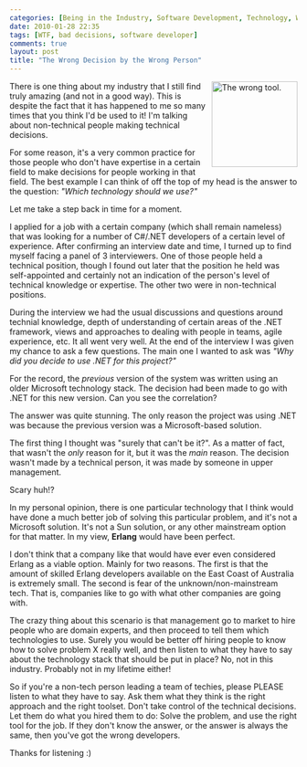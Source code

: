 ```yaml
---
categories: [Being in the Industry, Software Development, Technology, WTF]
date: 2010-01-28 22:35
tags: [WTF, bad decisions, software developer]
comments: true
layout: post
title: "The Wrong Decision by the Wrong Person"
---
```

<a href="/uploads/2010/01/pizza.jpg" title="The wrong tool." rel="lightbox"><img src="/uploads/2010/01/pizza.jpg" alt="The wrong tool." title="The wrong tool." style="float:right; margin-left:5px; margin-bottom:5px;"  width="150"/></a>There is one thing about my industry that I still find truly amazing (and not in a good way). This is despite the fact that it has happened to me so many times that you think I'd be used to it! I'm talking about non-technical people making technical decisions.

For some reason, it's a very common practice for those people who don't have expertise in a certain field to make decisions for people working in that field. The best example I can think of off the top of my head is the answer to the question: <em>"Which technology should we use?"</em>

Let me take a step back in time for a moment.

<!--more-->

I applied for a job with a certain company (which shall remain nameless) that was looking for a number of C#/.NET developers of a certain level of experience. After confirming an interview date and time, I turned up to find myself facing a panel of 3 interviewers. One of those people held a technical position, though I found out later that the position he held was self-appointed and certainly not an indication of the person's level of technical knowledge or expertise. The other two were in non-technical positions.

During the interview we had the usual discussions and questions around technial knowledge, depth of understanding of certain areas of the .NET framework, views and approaches to dealing with people in teams, agile experience, etc. It all went very well. At the end of the interview I was given my chance to ask a few questions. The main one I wanted to ask was <em>"Why did you decide to use .NET for this project?"</em>

For the record, the <em>previous</em> version of the system was written using an older Microsoft technology stack. The decision had been made to go with .NET for this new version. Can you see the correlation?

The answer was quite stunning. The only reason the project was using .NET was because the previous version was a Microsoft-based solution.

The first thing I thought was "surely that can't be it?". As a matter of fact, that wasn't the <em>only</em> reason for it, but it was the <em>main</em> reason. The decision wasn't made by a technical person, it was made by someone in upper management.

Scary huh!?

In my personal opinion, there is one particular technology that I think would have done a much better job of solving this particular problem, and it's not a Microsoft solution. It's not a Sun solution, or any other mainstream option for that matter. In my view, <strong>Erlang</strong> would have been perfect.

I don't think that a company like that would have ever even considered Erlang as a viable option. Mainly for two reasons. The first is that the amount of skilled Erlang developers available on the East Coast of Australia is extremely small. The second is fear of the unknown/non-mainstream tech. That is, companies like to go with what other companies are going with.

The crazy thing about this scenario is that management go to market to hire people who are domain experts, and then proceed to tell them which technologies to use. Surely you would be better off hiring people to know how to solve problem X really well, and then listen to what they have to say about the technology stack that should be put in place? No, not in this industry. Probably not in my lifetime either!

So if you're a non-tech person leading a team of techies, please PLEASE listen to what they have to say. Ask them what they think is the right approach and the right toolset. Don't take control of the technical decisions. Let them do what you hired them to do: Solve the problem, and use the right tool for the job. If they don't know the answer, or the answer is always the same, then you've got the wrong developers.

Thanks for listening :)
